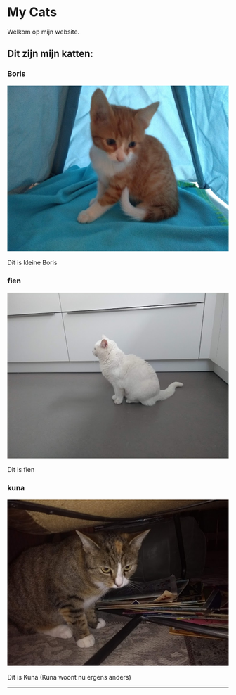 # My Cats

Welkom op mijn website.

## Dit zijn mijn katten:

### Boris

![Kleine boris](./foto/kleine_boris.jpg)

Dit is kleine Boris

### fien

![fien](./foto/fien.jpg)

Dit is fien

### kuna

![schattige kuna](./foto/schattige_kuna.jpg)

Dit is Kuna (Kuna woont nu ergens anders)

---
